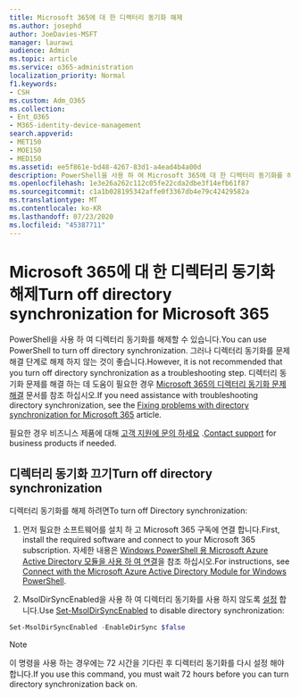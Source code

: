 ```yaml
---
title: Microsoft 365에 대 한 디렉터리 동기화 해제
ms.author: josephd
author: JoeDavies-MSFT
manager: laurawi
audience: Admin
ms.topic: article
ms.service: o365-administration
localization_priority: Normal
f1.keywords:
- CSH
ms.custom: Adm_O365
ms.collection:
- Ent_O365
- M365-identity-device-management
search.appverid:
- MET150
- MOE150
- MED150
ms.assetid: ee5f861e-bd48-4267-83d1-a4ead4b4a00d
description: PowerShell을 사용 하 여 Microsoft 365에 대 한 디렉터리 동기화를 해제 하는 방법을 알아봅니다.
ms.openlocfilehash: 1e3e26a262c112c05fe22cda2dbe3f14efb61f87
ms.sourcegitcommit: c1a1b028195342affe0f3367db4e79c42429582a
ms.translationtype: MT
ms.contentlocale: ko-KR
ms.lasthandoff: 07/23/2020
ms.locfileid: "45387711"
---
```

# <a name="turn-off-directory-synchronization-for-microsoft-365"></a><span data-ttu-id="fc28b-103">Microsoft 365에 대 한 디렉터리 동기화 해제</span><span class="sxs-lookup"><span data-stu-id="fc28b-103">Turn off directory synchronization for Microsoft 365</span></span>
<span data-ttu-id="fc28b-104">PowerShell을 사용 하 여 디렉터리 동기화를 해제할 수 있습니다.</span><span class="sxs-lookup"><span data-stu-id="fc28b-104">You can use PowerShell to turn off directory synchronization.</span></span> <span data-ttu-id="fc28b-105">그러나 디렉터리 동기화를 문제 해결 단계로 해제 하지 않는 것이 좋습니다.</span><span class="sxs-lookup"><span data-stu-id="fc28b-105">However, it is not recommended that you turn off directory synchronization as a troubleshooting step.</span></span> <span data-ttu-id="fc28b-106">디렉터리 동기화 문제를 해결 하는 데 도움이 필요한 경우 [Microsoft 365의 디렉터리 동기화 문제 해결](fix-problems-with-directory-synchronization.md) 문서를 참조 하십시오.</span><span class="sxs-lookup"><span data-stu-id="fc28b-106">If you need assistance with troubleshooting directory synchronization, see the [Fixing problems with directory synchronization for Microsoft 365](fix-problems-with-directory-synchronization.md) article.</span></span> 
  
<span data-ttu-id="fc28b-107">필요한 경우 비즈니스 제품에 대해 [고객 지원에 문의 하세요](https://support.office.com/article/32a17ca7-6fa0-4870-8a8d-e25ba4ccfd4b) .</span><span class="sxs-lookup"><span data-stu-id="fc28b-107">[Contact support](https://support.office.com/article/32a17ca7-6fa0-4870-8a8d-e25ba4ccfd4b) for business products if needed.</span></span>
  
## <a name="turn-off-directory-synchronization"></a><span data-ttu-id="fc28b-108">디렉터리 동기화 끄기</span><span class="sxs-lookup"><span data-stu-id="fc28b-108">Turn off directory synchronization</span></span>  
<span data-ttu-id="fc28b-109">디렉터리 동기화를 해제 하려면</span><span class="sxs-lookup"><span data-stu-id="fc28b-109">To turn off Directory synchronization:</span></span>
  
1. <span data-ttu-id="fc28b-110">먼저 필요한 소프트웨어를 설치 하 고 Microsoft 365 구독에 연결 합니다.</span><span class="sxs-lookup"><span data-stu-id="fc28b-110">First, install the required software and connect to your Microsoft 365 subscription.</span></span> <span data-ttu-id="fc28b-111">자세한 내용은 [Windows PowerShell 용 Microsoft Azure Active Directory 모듈을 사용 하 여 연결](https://docs.microsoft.com/office365/enterprise/powershell/connect-to-office-365-powershell#connect-with-the-microsoft-azure-active-directory-module-for-windows-powershell)을 참조 하십시오.</span><span class="sxs-lookup"><span data-stu-id="fc28b-111">For instructions, see [Connect with the Microsoft Azure Active Directory Module for Windows PowerShell](https://docs.microsoft.com/office365/enterprise/powershell/connect-to-office-365-powershell#connect-with-the-microsoft-azure-active-directory-module-for-windows-powershell).</span></span>
    
2. <span data-ttu-id="fc28b-112">MsolDirSyncEnabled을 사용 하 여 디렉터리 동기화를 사용 하지 않도록 [설정](https://go.microsoft.com/fwlink/p/?LinkId=821939) 합니다.</span><span class="sxs-lookup"><span data-stu-id="fc28b-112">Use [Set-MsolDirSyncEnabled](https://go.microsoft.com/fwlink/p/?LinkId=821939) to disable directory synchronization:</span></span> 
    
  ```powershell
  Set-MsolDirSyncEnabled -EnableDirSync $false
  ```

>[!Note]
><span data-ttu-id="fc28b-113">이 명령을 사용 하는 경우에는 72 시간을 기다린 후 디렉터리 동기화를 다시 설정 해야 합니다.</span><span class="sxs-lookup"><span data-stu-id="fc28b-113">If you use this command, you must wait 72 hours before you can turn directory synchronization back on.</span></span>
>
 
